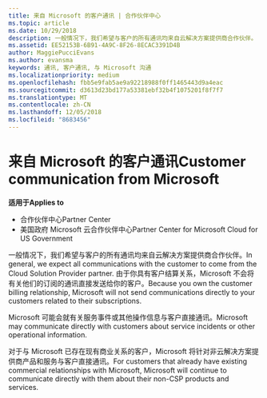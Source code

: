 ```yaml
---
title: 来自 Microsoft 的客户通讯 | 合作伙伴中心
ms.topic: article
ms.date: 10/29/2018
description: 一般情况下，我们希望与客户的所有通讯均来自云解决方案提供商合作伙伴。
ms.assetid: EE52153B-6B91-4A9C-8F26-8ECAC3391D4B
author: MaggiePucciEvans
ms.author: evansma
keywords: 通讯, 客户通讯, 与 Microsoft 沟通
ms.localizationpriority: medium
ms.openlocfilehash: fbb5e9fab5ae9a92218988f0ff1465443d9a4eac
ms.sourcegitcommit: d3613d23bd177a53381ebf32b4f1075201f8f7f7
ms.translationtype: MT
ms.contentlocale: zh-CN
ms.lasthandoff: 12/05/2018
ms.locfileid: "8683456"
---
```

# <a name="customer-communication-from-microsoft"></a><span data-ttu-id="05051-104">来自 Microsoft 的客户通讯</span><span class="sxs-lookup"><span data-stu-id="05051-104">Customer communication from Microsoft</span></span>

**<span data-ttu-id="05051-105">适用于</span><span class="sxs-lookup"><span data-stu-id="05051-105">Applies to</span></span>**

-  <span data-ttu-id="05051-106">合作伙伴中心</span><span class="sxs-lookup"><span data-stu-id="05051-106">Partner Center</span></span>
-  <span data-ttu-id="05051-107">美国政府 Microsoft 云合作伙伴中心</span><span class="sxs-lookup"><span data-stu-id="05051-107">Partner Center for Microsoft Cloud for US Government</span></span>


<span data-ttu-id="05051-108">一般情况下，我们希望与客户的所有通讯均来自云解决方案提供商合作伙伴。</span><span class="sxs-lookup"><span data-stu-id="05051-108">In general, we expect all communications with the customer to come from the Cloud Solution Provider partner.</span></span> <span data-ttu-id="05051-109">由于你具有客户结算关系，Microsoft 不会将有关他们的订阅的通讯直接发送给你的客户。</span><span class="sxs-lookup"><span data-stu-id="05051-109">Because you own the customer billing relationship, Microsoft will not send communications directly to your customers related to their subscriptions.</span></span>

<span data-ttu-id="05051-110">Microsoft 可能会就有关服务事件或其他操作信息与客户直接通讯。</span><span class="sxs-lookup"><span data-stu-id="05051-110">Microsoft may communicate directly with customers about service incidents or other operational information.</span></span>

<span data-ttu-id="05051-111">对于与 Microsoft 已存在现有商业关系的客户，Microsoft 将针对非云解决方案提供商产品和服务与客户直接通讯。</span><span class="sxs-lookup"><span data-stu-id="05051-111">For customers that already have existing commercial relationships with Microsoft, Microsoft will continue to communicate directly with them about their non-CSP products and services.</span></span>

 

 



